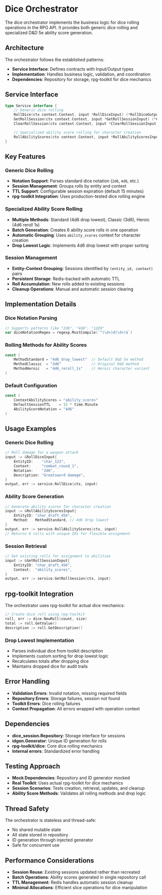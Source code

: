 # Dice Orchestrator

The dice orchestrator implements the business logic for dice rolling operations in the RPG API. It provides both generic dice rolling and specialized D&D 5e ability score generation.

## Architecture

The orchestrator follows the established patterns:
- **Service Interface**: Defines contracts with Input/Output types
- **Implementation**: Handles business logic, validation, and coordination
- **Dependencies**: Repository for storage, rpg-toolkit for dice mechanics

## Service Interface

```go
type Service interface {
    // Generic dice rolling
    RollDice(ctx context.Context, input *RollDiceInput) (*RollDiceOutput, error)
    GetRollSession(ctx context.Context, input *GetRollSessionInput) (*GetRollSessionOutput, error)
    ClearRollSession(ctx context.Context, input *ClearRollSessionInput) (*ClearRollSessionOutput, error)

    // Specialized ability score rolling for character creation
    RollAbilityScores(ctx context.Context, input *RollAbilityScoresInput) (*RollAbilityScoresOutput, error)
}
```

## Key Features

### Generic Dice Rolling
- **Notation Support**: Parses standard dice notation (`2d6`, `4d6`, etc.)
- **Session Management**: Groups rolls by entity and context
- **TTL Support**: Configurable session expiration (default 15 minutes)
- **rpg-toolkit Integration**: Uses production-tested dice rolling engine

### Specialized Ability Score Rolling
- **Multiple Methods**: Standard (4d6 drop lowest), Classic (3d6), Heroic (4d6 reroll 1s)
- **Batch Generation**: Creates 6 ability score rolls in one operation
- **Automatic Grouping**: Uses `ability_scores` context for character creation
- **Drop Lowest Logic**: Implements 4d6 drop lowest with proper sorting

### Session Management
- **Entity-Context Grouping**: Sessions identified by `(entity_id, context)` pairs
- **Persistent Storage**: Redis-backed with automatic TTL
- **Roll Accumulation**: New rolls added to existing sessions
- **Cleanup Operations**: Manual and automatic session clearing

## Implementation Details

### Dice Notation Parsing
```go
// Supports patterns like "2d6", "4d6", "1d20"
var diceNotationRegex = regexp.MustCompile(`^(\d+)d(\d+)$`)
```

### Rolling Methods for Ability Scores
```go
const (
    MethodStandard = "4d6_drop_lowest"  // Default D&D 5e method
    MethodClassic  = "3d6"              // Original D&D method
    MethodHeroic   = "4d6_reroll_1s"    // Heroic character variant
)
```

### Default Configuration
```go
const (
    ContextAbilityScores = "ability_scores"
    DefaultSessionTTL    = 15 * time.Minute
    AbilityScoreNotation = "4d6"
)
```

## Usage Examples

### Generic Dice Rolling
```go
// Roll damage for a weapon attack
input := &RollDiceInput{
    EntityID:    "char_123",
    Context:     "combat_round_1", 
    Notation:    "2d6",
    Description: "Greatsword damage",
}
output, err := service.RollDice(ctx, input)
```

### Ability Score Generation
```go
// Generate ability scores for character creation
input := &RollAbilityScoresInput{
    EntityID: "char_draft_456",
    Method:   MethodStandard, // 4d6 drop lowest
}
output, err := service.RollAbilityScores(ctx, input)
// Returns 6 rolls with unique IDs for flexible assignment
```

### Session Retrieval
```go
// Get existing rolls for assignment to abilities
input := &GetRollSessionInput{
    EntityID: "char_draft_456",
    Context:  "ability_scores",
}
output, err := service.GetRollSession(ctx, input)
```

## rpg-toolkit Integration

The orchestrator uses rpg-toolkit for actual dice mechanics:

```go
// Create dice roll using rpg-toolkit
roll, err := dice.NewRoll(count, size)
total := roll.GetValue()
description := roll.GetDescription()
```

### Drop Lowest Implementation
- Parses individual dice from toolkit description
- Implements custom sorting for drop lowest logic
- Recalculates totals after dropping dice
- Maintains dropped dice for audit trails

## Error Handling

- **Validation Errors**: Invalid notation, missing required fields
- **Repository Errors**: Storage failures, session not found
- **Toolkit Errors**: Dice rolling failures
- **Context Propagation**: All errors wrapped with operation context

## Dependencies

- **dice_session.Repository**: Storage interface for sessions
- **idgen.Generator**: Unique ID generation for rolls
- **rpg-toolkit/dice**: Core dice rolling mechanics
- **Internal errors**: Standardized error handling

## Testing Approach

- **Mock Dependencies**: Repository and ID generator mocked
- **Real Toolkit**: Uses actual rpg-toolkit for dice mechanics
- **Session Scenarios**: Tests creation, retrieval, updates, and cleanup
- **Ability Score Methods**: Validates all rolling methods and drop logic

## Thread Safety

The orchestrator is stateless and thread-safe:
- No shared mutable state
- All state stored in repository
- ID generation through injected generator
- Safe for concurrent use

## Performance Considerations

- **Session Reuse**: Existing sessions updated rather than recreated
- **Batch Operations**: Ability scores generated in single repository call
- **TTL Management**: Redis handles automatic session cleanup
- **Minimal Allocations**: Efficient slice operations for dice manipulation